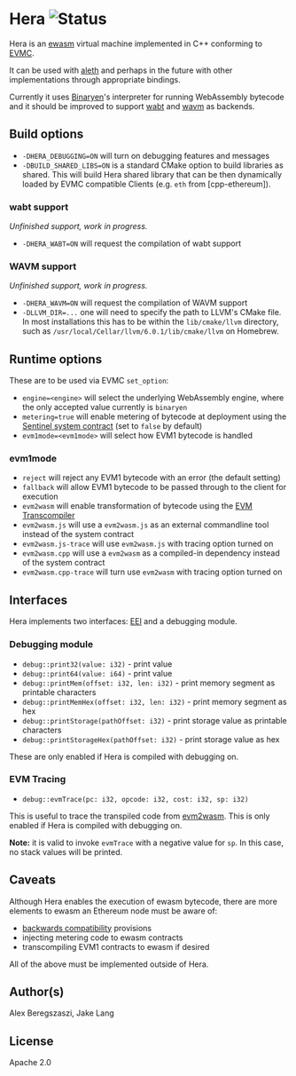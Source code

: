 # Hera ![Status](https://circleci.com/gh/ewasm/hera.svg?style=shield&circle-token=:circle-token)

Hera is an [ewasm](https://github.com/ewasm/design) virtual machine implemented in C++ conforming to [EVMC](https://github.com/ethereum/evmc/).

It can be used with [aleth] and perhaps in the future with other implementations through appropriate bindings.

Currently it uses [Binaryen](https://github.com/webassembly/binaryen)'s interpreter for running WebAssembly bytecode and it should be improved to support [wabt](https://github.com/webassembly/wabt) and [wavm](https://github.com/AndrewScheidecker/WAVM) as backends.

## Build options

- `-DHERA_DEBUGGING=ON` will turn on debugging features and messages
- `-DBUILD_SHARED_LIBS=ON` is a standard CMake option to build libraries as shared. This will build Hera shared library that can be then dynamically loaded by EVMC compatible Clients (e.g. `eth` from [cpp-ethereum]).

### wabt support

*Unfinished support, work in progress.*

- `-DHERA_WABT=ON` will request the compilation of wabt support

### WAVM support

*Unfinished support, work in progress.*

- `-DHERA_WAVM=ON` will request the compilation of WAVM support
- `-DLLVM_DIR=...` one will need to specify the path to LLVM's CMake file. In most installations this has to be within the `lib/cmake/llvm` directory, such as `/usr/local/Cellar/llvm/6.0.1/lib/cmake/llvm` on Homebrew.

## Runtime options

These are to be used via EVMC `set_option`:

- `engine=<engine>` will select the underlying WebAssembly engine, where the only accepted value currently is `binaryen`
- `metering=true` will enable metering of bytecode at deployment using the [Sentinel system contract](https://github.com/ewasm/design/blob/master/system_contracts.md#sentinel-contract) (set to `false` by default)
- `evm1mode=<evm1mode>` will select how EVM1 bytecode is handled

### evm1mode

- `reject` will reject any EVM1 bytecode with an error (the default setting)
- `fallback` will allow EVM1 bytecode to be passed through to the client for execution
- `evm2wasm` will enable transformation of bytecode using the [EVM Transcompiler](https://github.com/ewasm/design/blob/master/system_contracts.md#evm-transcompiler)
- `evm2wasm.js` will use a `evm2wasm.js` as an external commandline tool instead of the system contract
- `evm2wasm.js-trace` will use `evm2wasm.js` with tracing option turned on
- `evm2wasm.cpp` will use a `evm2wasm` as a compiled-in dependency instead of the system contract
- `evm2wasm.cpp-trace` will turn use `evm2wasm` with tracing option turned on

## Interfaces

Hera implements two interfaces: [EEI](https://github.com/ewasm/design/blob/master/eth_interface.md) and a debugging module.

### Debugging module

- `debug::print32(value: i32)` - print value
- `debug::print64(value: i64)` - print value
- `debug::printMem(offset: i32, len: i32)` - print memory segment as printable characters
- `debug::printMemHex(offset: i32, len: i32)` - print memory segment as hex
- `debug::printStorage(pathOffset: i32)` - print storage value as printable characters
- `debug::printStorageHex(pathOffset: i32)` - print storage value as hex

These are only enabled if Hera is compiled with debugging on.

### EVM Tracing

- `debug::evmTrace(pc: i32, opcode: i32, cost: i32, sp: i32)`

This is useful to trace the transpiled code from [evm2wasm](https://github.com/ewasm/evm2wasm). This is only enabled if Hera is compiled with debugging on.

**Note:** it is valid to invoke `evmTrace` with a negative value for `sp`.  In this case, no stack values will be printed.

## Caveats

Although Hera enables the execution of ewasm bytecode, there are more elements to ewasm an Ethereum node must be aware of:

- [backwards compatibility](https://github.com/ewasm/design/blob/master/backwards_compatibility.md) provisions
- injecting metering code to ewasm contracts
- transcompiling EVM1 contracts to ewasm if desired

All of the above must be implemented outside of Hera.

## Author(s)

Alex Beregszaszi, Jake Lang

## License

Apache 2.0

[aleth]: https://github.com/ethereum/cpp-ethereum

